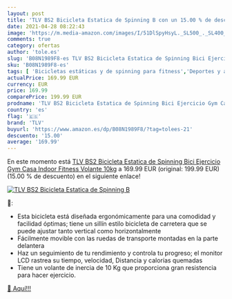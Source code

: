 ```yaml
---
layout: post
title: 'TLV BS2 Bicicleta Estatica de Spinning B con un 15.00 % de descuento'
date: 2021-04-28 08:22:43
image: 'https://m.media-amazon.com/images/I/51DlSpyHsyL._SL500_._SL400_.jpg'
comments: true
category: ofertas
author: 'tole.es'
slug: 'B08N1989F8-es TLV BS2 Bicicleta Estatica de Spinning Bici Ejercicio Gym...'
sku: 'B08N1989F8-es'
tags: [ 'Bicicletas estáticas y de spinning para fitness','Deportes y aire libre','Fitness y ejercicio','Máquinas de cardio para fitness','bicicleta','tlv', ]
actualPrice: 169.99 EUR
currency: EUR
price: 169.99
comparePrice: 199.99 EUR
prodname: 'TLV BS2 Bicicleta Estatica de Spinning Bici Ejercicio Gym Casa Indoor Fitness Volante 10kg'
country: 'es'
flag: '🇪🇸'
brand: 'TLV'
buyurl: 'https://www.amazon.es/dp/B08N1989F8/?tag=tolees-21'
descuento: '15.00'
average: '169.99'
---
```


En este momento está [TLV BS2 Bicicleta Estatica de Spinning Bici Ejercicio Gym Casa Indoor Fitness Volante 10kg](https://www.amazon.es/dp/B08N1989F8/?tag=tolees-21) a 169.99 EUR (original: 199.99 EUR) (15.00 %  de descuento) en el siguiente enlace!

[![TLV BS2 Bicicleta Estatica de Spinning B](https://m.media-amazon.com/images/I/51DlSpyHsyL._SL500_._SL400_.jpg)](https://www.amazon.es/dp/B08N1989F8/?tag=tolees-21)

🔎:

- Esta bicicleta está diseñada ergonómicamente para una comodidad y facilidad óptimas; tiene un sillín estilo bicicleta de carretera que se puede ajustar tanto vertical como horizontalmente
- Fácilmente movible con las ruedas de transporte montadas en la parte delantera
- Haz un seguimiento de tu rendimiento y controla tu progreso; el monitor LCD rastrea su tiempo, velocidad, Distancia y calorías quemadas
- Tiene un volante de inercia de 10 Kg que proporciona gran resistencia para hacer ejercicio.

[🛒 Aquí!!!](https://www.amazon.es/dp/B08N1989F8/?tag=tolees-21)
